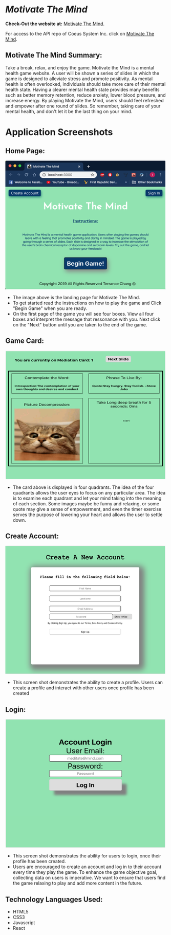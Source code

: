 # **_Motivate The Mind_**

**Check-Out the website at:**
[Motivate The Mind](https://mindgame-app.now.sh/).

For access to the API repo of Coeus System Inc. click on [Motivate The Mind](https://github.com/tchang46343/mindgame-app.git).

## Motivate The Mind Summary:

Take a break, relax, and enjoy the game. Motivate the Mind is a mental health game website. A user will be shown a series of slides in which the game is designed to alleviate stress and promote positivity. As mental health is often overlooked, individuals should take more care of their mental health state. Having a clearer mental health state provides many benefits such as better memory retention, reduce anxiety, lower blood pressure, and increase energy. By playing Motivate the Mind, users should feel refreshed and empower after one round of slides. So remember, taking care of your mental health, and don't let it be the last thing on your mind.

# **Application Screenshots**

## Home Page:

<img src="imageRef/Welcome%20Page.png" width="500" height="400" alt="HomePage">

- The image above is the landing page for Motivate The Mind.
- To get started read the instructions on how to play the game and Click "Begin Game" when you are ready.
- On the first page of the game you will see four boxes. View all four boxes and interpret the message that ressonance with you. Next click on the "Next" button until you are taken to the end of the game.

## Game Card:

<img src="imageRef/gameSlide.png" width="500" height="400" alt="Game Slide">

- The card above is displayed in four quadrants. The idea of the four quadrants allows the user eyes to focus on any particular area. The idea is to examine each quadrant and let your mind taking into the meaning of each section. Some images maybe be funny and relaxing, or some quote may give a sense of empowerment, and even the timer exercise serves the purpose of lowering your heart and allows the user to settle down.

## Create Account:

<img src="imageRef/Signup.png" width="500" height="400" alt="Create Account">

- This screen shot demonstrates the ability to create a profile. Users can create a profile and interact with other users once profile has been created

## Login:

<img src="imageRef/userLogin.png" width="500" height="400" alt="User Login">

- This screen shot demonstrates the ability for users to login, once their profile has been created.
- Users are encouraged to create an account and log in to their account every time they play the game. To enhance the game objective goal, collecting data on users is imperative. We want to ensure that users find the game relaxing to play and add more content in the future.

## Technology Languages Used:

- HTML5
- CSS3
- Javascript
- React
